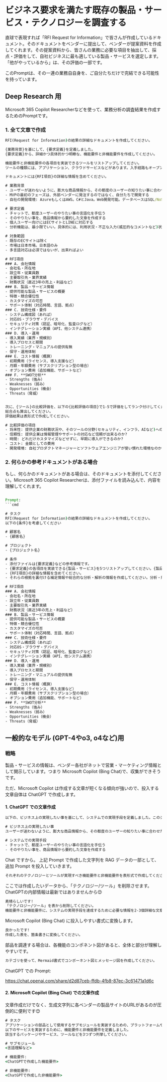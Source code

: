 # ビジネス要求を満たす既存の製品・サービス・テクノロジーを調査する

直球で表現すれば「RFI Request for Information」で皆さんが作成しているドキュメント。そのドキュメントをベンダーに提出して、ベンダーが提案資料を作成してくれます。その提案資料から、皆さんの業務に必要な項目を抽出して、採点・評価をして、自社ビジネスに最も適している製品・サービスを選定します。「他がやっているから」は、その評価の一部です。

このPromptは、その一連の業務自自身を、ご自分たちだけで完結できる可能性を持っています。

## Deep Research 用

Microsoft 365 Copilot Researcherなどを使って、業務分析の調査結果を作成するためのPromptです。

### 1. 全て文章で作成

```cmd
RFI(Request for Information)の結果の詳細なドキュメントを作成してください。

{業務背景}を基にして、{要求定義}を定義しました。
{要求定義}から、詳細かつ具体的かつ明瞭な、機能要件と非機能要件を作成してください。

機能要件と非機能要件の各項目を実装できるツールをリストアップしてください。
ツールの種類には、アプリケーション、クラウドサービスなどがあります。入手経路もオープンソースだったり、企業が提供している場合もあります。

ドキュメントには{RFI項目}の詳細な情報を含めてください。

# 業務背景
- ユーザーが迷わないように、膨大な商品情報から、その都度のユーザーの知りたい事に合わせた情報を提供したい。
- MVPの最初のフェーズは、外部ベンダーに発注するのではなく、自分たちで開発する
- 自社の開発環境: AzureもしくはAWS。C#とJava。Web開発可能。データベースはSQL/NoSQLのどちらでも良い

# 要求定義
- チャットで、都度ユーザーのやりたい事の言語化を手伝う
- そのやりたい事を、商品情報から要約した文章を作成する
- 個人ユーザー向けにはECサイトとLINEに対応する
- 分析機能は、最小限でいい。具体的には、利用状況・不正な入力(威圧的なコメントなど)状況・応答速度のみ

# 対象範囲
- 既存のECサイトは除く
- 市場は日本市場。日本語のみ
- 多言語対応は必須ではないが、出来ればよい

# RFI項目
### A. 会社情報
- 会社名・所在地
- 設立年・従業員数
- 主要取引先・業界実績
- 財務状況（直近3年の売上・利益など）
### B. 製品・サービス情報
- 提供可能な製品・サービスの概要
- 特徴・競合優位性
- カスタマイズの可否
- サポート体制（対応時間、言語、拠点）
### C. 技術仕様・要件
- システム構成図（あれば）
- 対応OS・ブラウザ・デバイス
- セキュリティ対策（認証、暗号化、監査ログなど）
- インテグレーション実績（API、他システム連携）
### D. 導入・運用
- 導入実績（業界・規模別）
- 導入プロセスと期間
- トレーニング・マニュアルの提供有無
- 保守・運用体制
### E. コスト情報（概算）
- 初期費用（ライセンス、導入支援など）
- 月額・年額費用（サブスクリプション型の場合）
- オプション費用（追加機能、サポートなど）
### F. **SWOT分析**
- Strengths（強み）
- Weaknesses（弱み）
- Opportunities（機会）
- Threats（脅威）


次に、{ツール}の比較評価を、以下の{比較評価の項目}で1-5で評価をしてランク付けしてください。
総合点も算出してください。
評価結果は表形式で作成してください。

# 比較評価の項目
- 将来性: 提供企業の財務状況や、そのツールの分野(セキュリティ、インフラ、AIなど)への投資状況
- 信頼性: 提供企業は情報管理やサポートの対応など信頼が出来るのか?
- 時間: どれだけカスタマイズなどせずに、早期に導入ができるのか?
- コスト: 金額としての費用
- 開発環境: 自社プロダクトマネージャーとソフトウェアエンジニアが使い慣れた環境なのか?新しく学ぶことは歓迎だが、時間がかかりすぎるのは避けたい
```

### 2. 何らかの参考ドキュメントがある場合

もし、何らかのドキュメントがある場合は、そのドキュメントを添付してください。Microsoft 365 Copilot Researcherは、添付ファイルを読み込んで、内容を理解してくれます。

```cmd

Prompt:
```cmd

# タスク
RFI(Request for Information)の結果の詳細なドキュメントを作成してください。
以下の{条件}を考慮してください

# 顧客名
- {顧客名}

# プロジェクト
- {プロジェクト名}

# 条件
- 添付ファイルは{要求定義}などの参考情報です。
- {要求定義}の各項目を実装できる{製品・サービス}を5つリストアップしてください。{製品・サービス}の種類には、アプリケーション、クラウドサービスなどがあります。入手経路もオープンソースだったり、企業が提供している場合もあります。**Microsoft**は必ずいれてください。
- {RFI項目}の詳細な情報を含めてください。
- それらの根拠を裏付ける補足情報や総合的な分析・解析の情報を作成してください。分析・解析はSWOT分析とRisk分析など適切な分析手法を考えて選択して実行してください。

# RFI項目
### A. 会社情報
- 会社名・所在地
- 設立年・従業員数
- 主要取引先・業界実績
- 財務状況（直近3年の売上・利益など）
### B. 製品・サービス情報
- 提供可能な製品・サービスの概要
- 特徴・競合優位性
- カスタマイズの可否
- サポート体制（対応時間、言語、拠点）
### C. 技術仕様・要件
- システム構成図（あれば）
- 対応OS・ブラウザ・デバイス
- セキュリティ対策（認証、暗号化、監査ログなど）
- インテグレーション実績（API、他システム連携）
### D. 導入・運用
- 導入実績（業界・規模別）
- 導入プロセスと期間
- トレーニング・マニュアルの提供有無
- 保守・運用体制
### E. コスト情報（概算）
- 初期費用（ライセンス、導入支援など）
- 月額・年額費用（サブスクリプション型の場合）
- オプション費用（追加機能、サポートなど）
### F. **SWOT分析**
- Strengths（強み）
- Weaknesses（弱み）
- Opportunities（機会）
- Threats（脅威）

```


## 一般的なモデル (GPT-4やo3, o4など)用

### 戦略

製品・サービスの情報は、ベンダー各社がネットで営業・マーケティング情報として開示しています。つまり Microsoft Copilot (Bing Chat)で、収集ができそうです。

ただ、Microsoft Copilot は作成する文章が短くなる傾向が強いので、投入する文章自体は ChatGPT で作成します。


#### 1. ChatGPT での文章作成

```cmd
以下の、ビジネス上の実現したい事を基にして、システムでの実現手段を定義しました。このシステムでの実現手段を実装する上で、どんな技術あるいはツールが必要ですか?詳細な情報を教えてください。

# ビジネス上の実現したい事
ユーザーが迷わないように、膨大な商品情報から、その都度のユーザーの知りたい事に合わせた情報を提供したい。

# システムでの実現手段
- チャットで、都度ユーザーのやりたい事の言語化を手伝う
- そのやりたい事を、商品情報から要約した文章を作成する
```

Chat ですから。
上記 Prompt で作成した文字列を RAG データの一部として、追加 Prompt を投入していきます。

```cmd
それぞれのテクノロジーとツールが実現すべき機能要件と非機能要件を表形式で作成してください。
```

ここでは作成したいデータから、「テクノロジー/ツール」を削除させます。ChatGPTの内部情報は最新ではありませんから😊

```cmd
素晴らしいです!
「テクノロジー/ツール」を表から削除してください。
機能要件と非機能要件に、システムの実現手段を達成するために必要な情報を2-3個詳細な文章で追加してください。
```

Microsoft Copilot (Bing Chat) に投入しやすい書式に変換します。

```cmd
良かったです!
作成した表を、箇条書きに変換してください。
```

部品を調達する場合は、各機能のコンポネント図があると、全体と部分が理解しやすいです。


```cmd
カテゴリを使って、Mermaid書式でコンポーネント図とメッセージ図を作成してください。
```

ChatGPT での Prompt:

https://chat.openai.com/share/d2d87ceb-ffdb-4fb8-87ec-3c61471a1d6c

#### 2. Microsoft Copilot (Bing Chat) での文章作成

文章作成だけでなく、生成文字列に各ベンダーの製品サイトのURLがあるのが圧倒的に便利です😊

```cmd
# タスク
アプリケーションの部品として使用するサブモジュールを実装するための、プラットフォームや製品・サービスを探しています。
以下のサービスを実装するために、機能要件と非機能要件を定義しました。
該当するパッケージやサービス、ツールなどを3つずつ列挙してください。

# サブモジュール
<言語理解など>

# 機能要件:
<ChatGPTで作成した機能要件>

# 非機能要件:
<ChatGPTで作成した非機能要件>

```